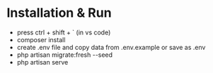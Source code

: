 # Installation & Run

-   press ctrl + shift + ` (in vs code)
-   composer install
-   create .env file and copy data from .env.example or save as .env
-   php artisan migrate:fresh --seed
-   php artisan serve
